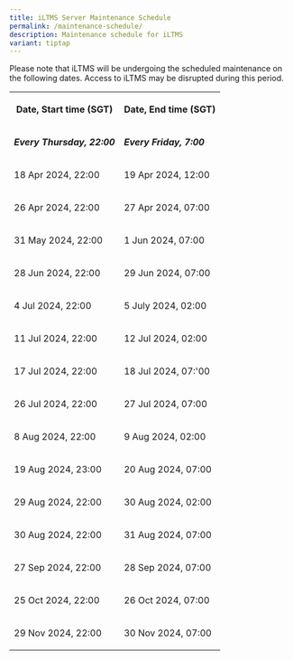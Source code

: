 ```yaml
---
title: iLTMS Server Maintenance Schedule
permalink: /maintenance-schedule/
description: Maintenance schedule for iLTMS
variant: tiptap
---
```

<p>Please note that iLTMS will be undergoing the scheduled maintenance on
the following dates. Access to iLTMS may be disrupted during this period.</p>
<table style="minWidth: 50px">
<colgroup>
<col>
<col>
</colgroup>
<tbody>
<tr>
<th rowspan="1" colspan="1">
<p>Date, Start time (SGT)</p>
</th>
<th rowspan="1" colspan="1">
<p>Date, End time (SGT)</p>
</th>
</tr>
<tr>
<td rowspan="1" colspan="1">
<p><strong><em>Every Thursday, 22:00</em></strong>
</p>
</td>
<td rowspan="1" colspan="1">
<p><strong><em>Every Friday, 7:00</em></strong>
</p>
</td>
</tr>
<tr>
<td rowspan="1" colspan="1">
<p>18 Apr 2024, 22:00</p>
</td>
<td rowspan="1" colspan="1">
<p>19 Apr 2024, 12:00</p>
</td>
</tr>
<tr>
<td rowspan="1" colspan="1">
<p>26 Apr 2024, 22:00</p>
</td>
<td rowspan="1" colspan="1">
<p>27 Apr 2024, 07:00</p>
</td>
</tr>
<tr>
<td rowspan="1" colspan="1">
<p>31 May 2024, 22:00</p>
</td>
<td rowspan="1" colspan="1">
<p>1 Jun 2024, 07:00</p>
</td>
</tr>
<tr>
<td rowspan="1" colspan="1">
<p>28 Jun 2024, 22:00</p>
</td>
<td rowspan="1" colspan="1">
<p>29 Jun 2024, 07:00</p>
</td>
</tr>
<tr>
<td rowspan="1" colspan="1">
<p>4 Jul 2024, 22:00</p>
</td>
<td rowspan="1" colspan="1">
<p>5 July 2024, 02:00</p>
</td>
</tr>
<tr>
<td rowspan="1" colspan="1">
<p>11 Jul 2024, 22:00</p>
</td>
<td rowspan="1" colspan="1">
<p>12 Jul 2024, 02:00</p>
</td>
</tr>
<tr>
<td rowspan="1" colspan="1">
<p>17 Jul 2024, 22:00</p>
</td>
<td rowspan="1" colspan="1">
<p>18 Jul 2024, 07:'00</p>
</td>
</tr>
<tr>
<td rowspan="1" colspan="1">
<p>26 Jul 2024, 22:00</p>
</td>
<td rowspan="1" colspan="1">
<p>27 Jul 2024, 07:00</p>
</td>
</tr>
<tr>
<td rowspan="1" colspan="1">
<p>8 Aug 2024, 22:00</p>
</td>
<td rowspan="1" colspan="1">
<p>9 Aug 2024, 02:00</p>
</td>
</tr>
<tr>
<td rowspan="1" colspan="1">
<p>19 Aug 2024, 23:00</p>
</td>
<td rowspan="1" colspan="1">
<p>20 Aug 2024, 07:00</p>
</td>
</tr>
<tr>
<td rowspan="1" colspan="1">
<p>29 Aug 2024, 22:00</p>
</td>
<td rowspan="1" colspan="1">
<p>30 Aug 2024, 02:00</p>
</td>
</tr>
<tr>
<td rowspan="1" colspan="1">
<p>30 Aug 2024, 22:00</p>
</td>
<td rowspan="1" colspan="1">
<p>31 Aug 2024, 07:00</p>
</td>
</tr>
<tr>
<td rowspan="1" colspan="1">
<p>27 Sep 2024, 22:00</p>
</td>
<td rowspan="1" colspan="1">
<p>28 Sep 2024, 07:00</p>
</td>
</tr>
<tr>
<td rowspan="1" colspan="1">
<p>25 Oct 2024, 22:00</p>
</td>
<td rowspan="1" colspan="1">
<p>26 Oct 2024, 07:00</p>
</td>
</tr>
<tr>
<td rowspan="1" colspan="1">
<p>29 Nov 2024, 22:00</p>
</td>
<td rowspan="1" colspan="1">
<p>30 Nov 2024, 07:00</p>
</td>
</tr>
</tbody>
</table>
<p></p>